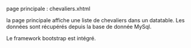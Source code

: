 page principale : chevaliers.xhtml

la page principale affiche une liste de chevaliers dans un datatable. Les données sont récupérés depuis la base de donnée MySql.

Le framework bootstrap est intégré.